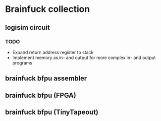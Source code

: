 # Brainfuck collection

## logisim circuit

### TODO

- Expand return address register to stack
- Implement memory as in- and output for more complex in- and output programs

## brainfuck bfpu assembler


## brainfuck bfpu (FPGA)


## brainfuck bfpu (TinyTapeout)
